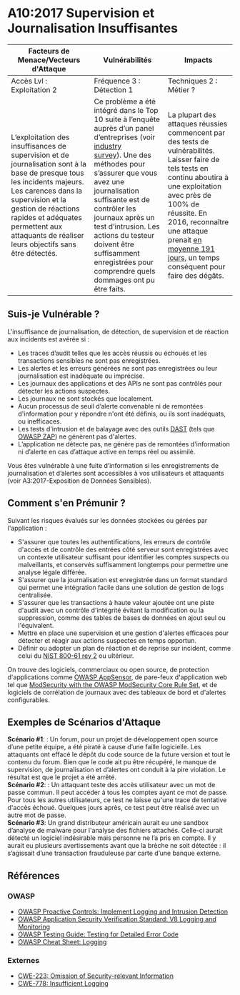 # A10:2017 Supervision et Journalisation Insuffisantes

| Facteurs de Menace/Vecteurs d'Attaque | Vulnérabilités           | Impacts               |
| -- | -- | -- |
| Accès Lvl : Exploitation 2 | Fréquence 3 : Détection 1 | Techniques 2 : Métier ? |
| L’exploitation  des insuffisances de supervision et de journalisation sont à la base de presque tous les incidents majeurs. Les carences dans la supervision et la gestion de réactions rapides et adéquates permettent aux attaquants de réaliser leurs objectifs sans être détectés.| Ce problème a été intégré dans le Top 10 suite à l’enquête auprès d’un panel d’entreprises (voir [industry survey](https://owasp.blogspot.com/2017/08/owasp-top-10-2017-project-update.html)). Une des méthodes pour s’assurer que vous avez une journalisation suffisante est de contrôler les journaux après un test d’intrusion. Les actions du testeur doivent être suffisamment enregistrées pour comprendre quels dommages ont pu être faits.| La plupart des attaques réussies commencent par des tests de vulnérabilités. Laisser faire de tels tests en continu aboutira à une exploitation avec près de 100% de réussite. En 2016, reconnaître une attaque prenait [en moyenne 191 jours](https://www-01.ibm.com/common/ssi/cgi-bin/ssialias?htmlfid=SEL03130WWEN&), un temps conséquent pour faire des dégâts. |

## Suis-je Vulnérable ?

L'insuffisance de journalisation, de détection, de supervision et de réaction aux incidents est avérée si :
* Les traces d’audit telles que les accès réussis ou échoués et les transactions sensibles ne sont pas enregistrées.
* Les alertes et les erreurs générées ne sont pas enregistrées ou leur journalisation est inadéquate ou imprécise.
* Les journaux des applications et des APIs ne sont pas contrôlés pour détecter les actions suspectes.
* Les journaux ne sont stockés que localement.
* Aucun processus de seuil d’alerte convenable ni de remontées d'information pour y répondre n'ont été définis, ou ils sont inadéquats, ou inefficaces.
* Les tests d'intrusion et de balayage avec des outils [DAST](https://www.owasp.org/index.php/Category:Vulnerability_Scanning_Tools) (tels que [OWASP ZAP](https://www.owasp.org/index.php/OWASP_Zed_Attack_Proxy_Project)) ne génèrent pas d'alertes.
* L’application ne détecte pas, ne génère pas de remontées d'information ni d’alerte en cas d’attaque active en temps réel ou assimilé.

Vous êtes vulnérable à une fuite d’information si les enregistrements de journalisation et d’alertes sont accessibles à vos utilisateurs et attaquants (voir A3:2017-Exposition de Données Sensibles).

## Comment s'en Prémunir ?

Suivant les risques évalués sur les données stockées ou gérées par l'application :
* S'assurer que toutes les authentifications, les erreurs de contrôle d'accès et de contrôle des entrées côté serveur sont enregistrées avec un contexte utilisateur suffisant pour identifier les comptes suspects ou malveillants, et conservés suffisamment longtemps pour permettre une analyse légale différée.
* S'assurer que la journalisation est enregistrée dans un format standard qui permet une intégration facile dans une solution de gestion de logs centralisée.
* S'assurer que les transactions à haute valeur ajoutée ont une piste d'audit avec un contrôle d'intégrité évitant la modification ou la suppression, comme des tables de bases de données en ajout seul ou l'équivalent.
* Mettre en place une supervision et une gestion d'alertes efficaces pour détecter et réagir aux actions suspectes en temps opportun.
* Définir ou adopter un plan de réaction et de reprise sur incident, comme celui du [NIST 800-61 rev 2](https://csrc.nist.gov/publications/detail/sp/800-61/rev-2/final) ou ultérieur.

On trouve des logiciels, commerciaux ou open source, de protection d'applications comme [OWASP AppSensor](https://www.owasp.org/index.php/OWASP_AppSensor_Project), de pare-feux d'application web tel que [ModSecurity with the OWASP ModSecurity Core Rule Set](https://www.owasp.org/index.php/Category:OWASP_ModSecurity_Core_Rule_Set_Project), et de logiciels de corrélation de journaux avec des tableaux de bord et d'alertes configurables. 

## Exemples de Scénarios d'Attaque

**Scénario #1**: : Un forum, pour un projet de développement open source d’une petite équipe, a été piraté à cause d’une faille logicielle. Les attaquants ont effacé le dépôt du code source de la future version et tout le contenu du forum. Bien que le code ait pu être récupéré, le manque de supervision, de journalisation et d’alertes ont conduit à la pire violation. Le résultat est que le projet a été arrêté.  
**Scénario #2**: : Un attaquant teste des accès utilisateur avec un mot de passe commun. Il peut accéder à tous les comptes ayant ce mot de passe. Pour tous les autres utilisateurs, ce test ne laisse qu'une trace de tentative d'accès échoué. Quelques jours après, ce test peut être réalisé avec un autre mot de passe.  
**Scénario #3**: Un grand distributeur américain aurait eu une sandbox d’analyse de malware pour l'analyse des fichiers attachés. Celle-ci aurait détecté un logiciel indésirable mais personne ne l’a pris en compte. Il y aurait eu plusieurs avertissements avant que la brèche ne soit détectée : il s’agissait d’une transaction frauduleuse par carte d’une banque externe.

## Références

### OWASP
* [OWASP Proactive Controls: Implement Logging and Intrusion Detection](https://www.owasp.org/index.php/OWASP_Proactive_Controls#8:_Implement_Logging_and_Intrusion_Detection)
* [OWASP Application Security Verification Standard: V8 Logging and Monitoring](https://www.owasp.org/index.php/Category:OWASP_Application_Security_Verification_Standard_Project#tab=Home)
* [OWASP Testing Guide: Testing for Detailed Error Code](https://www.owasp.org/index.php/Category:OWASP_Application_Security_Verification_Standard_Project#tab=Home)
* [OWASP Cheat Sheet: Logging](https://www.owasp.org/index.php/Logging_Cheat_Sheet)

### Externes
* [CWE-223: Omission of Security-relevant Information](https://cwe.mitre.org/data/definitions/223.html)
* [CWE-778: Insufficient Logging](https://cwe.mitre.org/data/definitions/778.html)

